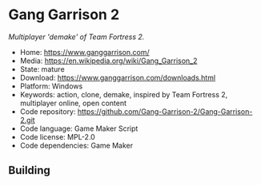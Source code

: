 # Gang Garrison 2

_Multiplayer 'demake' of Team Fortress 2._

- Home: https://www.ganggarrison.com/
- Media: https://en.wikipedia.org/wiki/Gang_Garrison_2
- State: mature
- Download: https://www.ganggarrison.com/downloads.html
- Platform: Windows
- Keywords: action, clone, demake, inspired by Team Fortress 2, multiplayer online, open content
- Code repository: https://github.com/Gang-Garrison-2/Gang-Garrison-2.git
- Code language: Game Maker Script
- Code license: MPL-2.0
- Code dependencies: Game Maker

## Building
